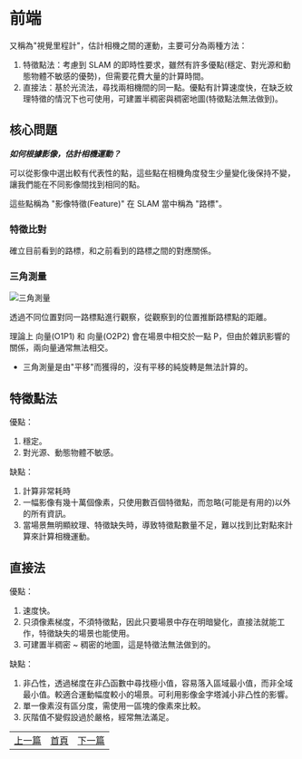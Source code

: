 # 前端

又稱為"視覺里程計"，估計相機之間的運動，主要可分為兩種方法：

1. 特徵點法：考慮到 SLAM 的即時性要求，雖然有許多優點(穩定、對光源和動態物體不敏感的優勢)，但需要花費大量的計算時間。
2. 直接法：基於光流法，尋找兩相機間的同一點。優點有計算速度快，在缺乏紋理特徵的情況下也可使用，可建置半稠密與稠密地圖(特徵點法無法做到)。

## 核心問題

***如何根據影像，估計相機運動？***

可以從影像中選出較有代表性的點，這些點在相機角度發生少量變化後保持不變，讓我們能在不同影像間找到相同的點。

這些點稱為 "影像特徵(Feature)" 在 SLAM 當中稱為 "路標"。

### 特徵比對

確立目前看到的路標，和之前看到的路標之間的對應關係。

### 三角測量

![三角測量]("image/triangulation.png")

透過不同位置對同一路標點進行觀察，從觀察到的位置推斷路標點的距離。

理論上 向量(O1P1) 和 向量(O2P2) 會在場景中相交於一點 P，但由於雜訊影響的關係，兩向量通常無法相交。

* 三角測量是由"平移"而獲得的，沒有平移的純旋轉是無法計算的。

## 特徵點法

優點：

1. 穩定。
2. 對光源、動態物體不敏感。

缺點：

1. 計算非常耗時
2. 一幅影像有幾十萬個像素，只使用數百個特徵點，而忽略(可能是有用的)以外的所有資訊。
3. 當場景無明顯紋理、特徵缺失時，導致特徵點數量不足，難以找到比對點來計算來計算相機運動。

## 直接法

優點：

1. 速度快。
2. 只須像素梯度，不須特徵點，因此只要場景中存在明暗變化，直接法就能工作，特徵缺失的場景也能使用。
3. 可建置半稠密 ~ 稠密的地圖，這是特徵法無法做到的。

缺點：

1. 非凸性，透過梯度在非凸函數中尋找極小值，容易落入區域最小值，而非全域最小值。較適合運動幅度較小的場景。可利用影像金字塔減小非凸性的影響。
2. 單一像素沒有區分度，需使用一區塊的像素來比較。
3. 灰階值不變假設過於嚴格，經常無法滿足。

<table>
  <tr>
    <td><a href="https://j32u4ukh.github.io/SLAM13/class1.html">上一篇</a></td>
    <td><a href="https://j32u4ukh.github.io/SLAM13/">首頁</a></td>
    <td><a href="https://j32u4ukh.github.io/SLAM13/class3.html">下一篇</a></td>
  </tr>
</table>
